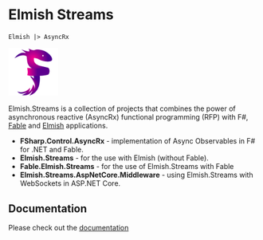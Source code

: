 # Elmish Streams

```fs
Elmish |> AsyncRx
```

<img src="/AsyncRx/logo/logo.png" width="100">

Elmish.Streams is a collection of projects that combines the power of asynchronous reactive (AsyncRx) functional programming (RFP) with F#, [Fable](http://fable.io/) and [Elmish](https://elmish.github.io/) applications.

- **FSharp.Control.AsyncRx** - implementation of Async Observables in F# for .NET and Fable.
- **Elmish.Streams** - for the use with Elmish (without Fable).
- **Fable.Elmish.Streams** - for the use of Elmish.Streams with Fable
- **Elmish.Streams.AspNetCore.Middleware** - using Elmish.Streams with WebSockets in ASP.NET Core.

## Documentation

Please check out the [documentation](http://elmish-streams.rtfd.io/)
